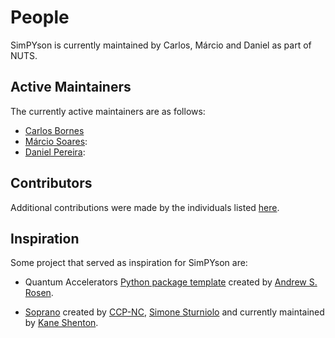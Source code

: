 # People

SimPYson is currently maintained by Carlos, Márcio and Daniel as part of NUTS.

## Active Maintainers

The currently active maintainers are as follows:

- [Carlos Bornes](https://github.com/carlosbornes)
- [Márcio Soares](https://github.com/msoares98):
- [Daniel Pereira](https://github.com/danielcunhapereira):

## Contributors

Additional contributions were made by the individuals listed [here](https://github.com/carlosbornes/simpyson/graphs/contributors).


## Inspiration

Some project that served as inspiration for SimPYson are:

- Quantum Accelerators [Python package template](https://github.com/Quantum-Accelerators/template) created by [Andrew S. Rosen](https://github.com/Andrew-S-Rosen).

- [Soprano](https://github.com/CCP-NC/soprano) created by [CCP-NC](https://github.com/CCP-NC), [Simone Sturniolo](https://github.com/stur86) and currently maintained by [Kane Shenton](https://github.com/jkshenton).
